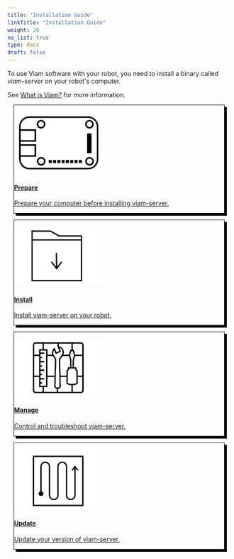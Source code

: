 ```yaml
---
title: "Installation Guide"
linkTitle: "Installation Guide"
weight: 20
no_list: true
type: docs
draft: false
---
```

To use Viam software with your robot, you need to install a binary called *viam-server* on your robot's computer.

See [What is Viam?](/viam/) for more information.

<div class="container text-center">
  <div class="row">
    <div class="col" style="border: 1px solid #000; box-shadow: 5px 5px 0 0 #000; margin: 1em">
        <a href="prepare">
            <br>
            <img src="img/thumbnails/viam-icon-board.png" alt="Viam board icon" width=200>
            <h4 style="text-align: left; margin-left: 0px;">Prepare</h4>
            <p style="text-align: left;">Prepare your computer before installing viam-server.</p>
        <a>
    </div>
    <div class="col" style="border: 1px solid #000; box-shadow: 5px 5px 0 0 #000; margin: 1em">
        <a href="install">
            <br>
            <img src="img/thumbnails/viam-icon-data-capture.png" alt="Viam data capture icon" width=200>
            <h4 style="text-align: left; margin-left: 0px;">Install</h4>
            <p style="text-align: left;">Install viam-server on your robot.</p>
        </a>
    </div>
  </div>
  <div class="row">
    <div class="col" style="border: 1px solid #000; box-shadow: 5px 5px 0 0 #000; margin: 1em">
        <a href="manage">
            <br>
            <img src="img/thumbnails/viam-icon-sdk.png" alt="Viam SDK icon" width=200>
            <h4 style="text-align: left; margin-left: 0px;">Manage</h4>
            <p style="text-align: left;">Control and troubleshoot viam-server.</p>
        </a>
    </div>
    <div class="col" style="border: 1px solid #000; box-shadow: 5px 5px 0 0 #000; margin: 1em">
        <a href="update">
            <br>
            <img src="img/thumbnails/viam-icon-motion.png" alt="Viam motion icon" width=200>
            <h4 style="text-align: left; margin-left: 0px;">Update</h4>
            <p style="text-align: left;">Update your version of viam-server.</p>
        </a>
    </div>
  </div>
</div>

